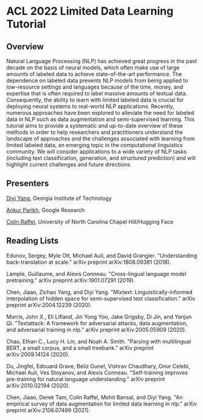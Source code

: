# ACL 2022 Limited Data Learning Tutorial

## Overview
Natural Language Processing (NLP) has achieved great progress in the past decade on the basis of neural models, which often make use of large amounts of labeled data to achieve state-of-the-art performance. The dependence on labeled data prevents NLP models from being applied to low-resource settings and languages because of the time, money, and expertise that is often required to label massive amounts of textual data.  Consequently, the ability to learn with limited labeled data is crucial for deploying neural systems to real-world NLP applications. Recently, numerous approaches have been explored to alleviate the need for labeled data in NLP such as data augmentation and semi-supervised learning. This tutorial aims to provide a systematic and up-to-date overview of these methods in order to help researchers and practitioners understand the landscape of approaches and the challenges associated with learning from limited labeled data, an emerging topic in the computational linguistics community.  We will consider applications to a wide variety of NLP tasks (including text classification, generation, and structured prediction) and will highlight current challenges and future directions.

## Presenters
[Diyi Yang](https://faculty.cc.gatech.edu/~dyang888/), Georgia Institute of Technology

[Ankur Parikh](https://research.google/people/104995/), Google Research

[Colin Raffel](https://colinraffel.com/), University of North Carolina Chapel Hill/Hugging Face

## Reading Lists
Edunov, Sergey, Myle Ott, Michael Auli, and David Grangier. "Understanding back-translation at scale." arXiv preprint arXiv:1808.09381 (2018).

Lample, Guillaume, and Alexis Conneau. "Cross-lingual language model pretraining." arXiv preprint arXiv:1901.07291 (2019).

Chen, Jiaao, Zichao Yang, and Diyi Yang. "Mixtext: Linguistically-informed interpolation of hidden space for semi-supervised text classification." arXiv preprint arXiv:2004.12239 (2020).

Morris, John X., Eli Lifland, Jin Yong Yoo, Jake Grigsby, Di Jin, and Yanjun Qi. "Textattack: A framework for adversarial attacks, data augmentation, and adversarial training in nlp." arXiv preprint arXiv:2005.05909 (2020).

Chau, Ethan C., Lucy H. Lin, and Noah A. Smith. "Parsing with multilingual BERT, a small corpus, and a small treebank." arXiv preprint arXiv:2009.14124 (2020).

Du, Jingfei, Edouard Grave, Beliz Gunel, Vishrav Chaudhary, Onur Celebi, Michael Auli, Ves Stoyanov, and Alexis Conneau. "Self-training improves pre-training for natural language understanding." arXiv preprint arXiv:2010.02194 (2020).

Chen, Jiaao, Derek Tam, Colin Raffel, Mohit Bansal, and Diyi Yang. "An empirical survey of data augmentation for limited data learning in nlp." arXiv preprint arXiv:2106.07499 (2021).

